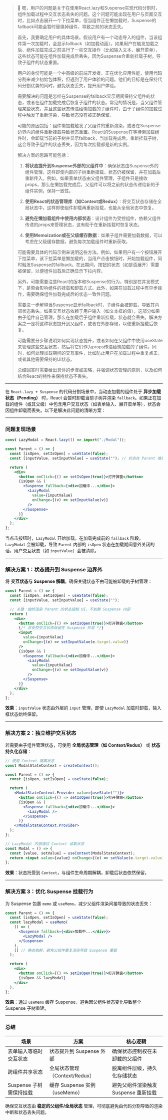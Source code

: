 > 💭 嗯，用户的问题是关于在使用React.lazy和Suspense实现代码分割时，组件加载过程中交互状态丢失的问题。这个问题可能出现在用户与页面交互时，比如点击展开一个下拉菜单，但当组件正在懒加载时，Suspense的fallback可能会暂时替换掉组件，导致之前的状态丢失。
>
> 首先，我要确定用户的具体场景。假设用户有一个动态导入的组件，当该组件第一次加载时，会显示fallback（如加载动画）。如果用户在触发加载之后、组件加载完成之前进行了一些交互操作（比如输入文本、展开菜单），这些状态可能在组件加载完成后丢失，因为Suspense会重新挂载子树，导致子组件的状态重置。
>
> 用户的身份可能是一个中高级的前端开发者，正在优化应用性能，使用代码分割来减少初始包体积，但遇到了用户体验的问题。他们的目标是在保持代码分割优势的同时，避免状态丢失，提升用户体验。
>
> 需要解决的问题是怎样在Suspense的fallback显示期间保持父组件的状态，或者在组件加载完成后恢复子组件的状态。常见的情况是，当父组件管理某些状态，并且这些状态传递给懒加载的子组件时，由于子组件的加载过程中触发了重新渲染，导致状态没有被正确保留。
>
> 可能的原因包括：组件懒加载触发了父组件的重新渲染，或者在Suspense边界内的组件重新挂载导致状态重置。React的Suspense在等待懒加载组件时，会卸载当前的子树并显示fallback，当加载完成后，重新挂载子树，这会导致子组件的状态丢失，因为每次挂载都是新的实例。
>
> 解决方案的思路可能包括：
>
> 1. **将状态提升到Suspense外部的父组件中**：确保状态由Suspense外的组件管理，这样即使内部的子树重新挂载，状态仍被保留，并在加载后重新传入。例如，如果表单状态由父组件管理，子组件只是接收props，那么在懒加载完成后，父组件可以将之前的状态传递给新的子组件实例，保持一致性。
>
> 2. **使用React的状态管理库（如Context或Redux）**：将交互状态存储在全局状态中，这样即使组件卸载再重新挂载，也能从全局状态中恢复。
>
> 3. **避免在懒加载组件中使用内部状态**：设计组件为受控组件，依赖父组件传递的props来管理状态，这有助于在重新挂载时恢复状态。
>
> 4. **使用Memoization或在父级缓存数据**：如果子组件需要加载数据，可以考虑在父级缓存数据，避免每次加载组件时重新获取。
>
> 可能需要具体的代码示例来说明这些方法。例如，如果用户有一个按钮展开下拉菜单，该下拉菜单是懒加载的，当用户点击按钮时，开始加载组件，同时触发Suspense的fallback。在此期间，按钮的状态（如是否展开）需要被保留，以便组件加载后正确显示下拉内容。
>
> 另外，可能需要注意React的版本和Suspense的行为，特别是在并发模式下，是否会影响组件的挂载和卸载方式。此外，如果在加载过程中有异步操作，需要确保组件加载完成后的状态一致性问题。
>
> 需要进一步解释当Suspense显示fallback时，子组件会被卸载，导致其内部状态丢失。如果交互状态依赖于用户输入（如文本框的值），这部分如果由子组件自己管理，那么在加载后子组件重新挂载，状态就会丢失。解决方案之一是将这种状态提升到父组件，或者在外部存储，以便重新挂载后恢复。
>
> 可能需要分步骤说明如何实现状态提升，或者如何在父组件中使用useState来管理这些交互状态，然后将它们作为props传递给懒加载的子组件。同时，如何处理加载期间的交互事件，比如防止用户在加载过程中重复点击，或者其他需要保持的UI状态。
>
> 总结回答时需要给出具体的步骤或策略，并强调状态管理的原则，以及如何结合React的特性来保持状态不丢失。
>
> 



---

在 `React.lazy + Suspense` 的代码分割场景中，当动态加载的组件处于 **异步加载状态（Pending）** 时，React 会暂时卸载当前子树并渲染 `fallback`。如果正在加载的组件（或其父级）中包含用户交互状态（如表单输入、展开菜单等），状态会因组件卸载而丢失。以下是解决此问题的清晰方案：

---

### **问题复现场景**
```jsx
const LazyModal = React.lazy(() => import("./Modal"));

const Parent = () => {
  const [isOpen, setIsOpen] = useState(false);
  const [inputValue, setInputValue] = useState(""); // 状态在 Parent 维护

  return (
    <div>
      <button onClick={() => setIsOpen(true)}>打开弹窗</button>
      {isOpen && (
        <Suspense fallback={<div>加载中...</div>}>
          <LazyModal
            value={inputValue}
            onChange={(v) => setInputValue(v)}
          />
        </Suspense>
      )}
    </div>
  );
};
```
当点击按钮时，`LazyModal` 开始加载。在加载完成前的 `fallback` 阶段，`LazyModal` 会被卸载，导致 `Parent` 内部的 `isOpen` 状态在加载期间意外关闭的话，用户交互状态（如 `inputValue`）会被清除。

---

### **解决方案 1：状态提升到 Suspense 边界外**
将 **交互状态与 Suspense 解耦**，确保关键状态不由可能被卸载的子树管理：
```jsx
const Parent = () => {
  const [isOpen, setIsOpen] = useState(false);
  const [inputValue, setInputValue] = useState("");

  // 关键：始终渲染 Parent 的状态控制 UI，不依赖 Suspense 内部
  return (
    <div>
      <button onClick={() => setIsOpen(true)}>打开弹窗</button>
      {/* 非受控交互状态保留在 Suspense 外层 */}
      <input
        value={inputValue}
        onChange={(e) => setInputValue(e.target.value)}
      />
      {isOpen && (
        <Suspense fallback={<div>加载中...</div>}>
          <LazyModal
            value={inputValue}
            onChange={(v) => setInputValue(v)}
          />
        </Suspense>
      )}
    </div>
  );
};
```
**效果**：`inputValue` 状态由外层的 `input` 管理，即使 `LazyModal` 加载时卸载，输入框状态始终保留。

---

### **解决方案 2：独立维护交互状态**
若需要由子组件管理状态，可使用 **全局状态管理（如 Context/Redux）** 或 **状态持久化存储**：
```jsx
// 使用 Context 隔离状态
const ModalStateContext = createContext();

const Parent = () => {
  const [isOpen, setIsOpen] = useState(false);

  return (
    <ModalStateContext.Provider value={useState("")}>
      <button onClick={() => setIsOpen(true)}>打开弹窗</button>
      {isOpen && (
        <Suspense fallback={<div>加载中...</div>}>
          <LazyModal />
        </Suspense>
      )}
    </ModalStateContext.Provider>
  );
};

// LazyModal 内部通过 Context 读取状态
const Modal = () => {
  const [value, setValue] = useContext(ModalStateContext);
  return <input value={value} onChange={(e) => setValue(e.target.value)} />;
};
```
**效果**：状态托管到 `Context`，与组件生命周期解耦，卸载后状态依然保留。

---

### **解决方案 3：优化 Suspense 挂载行为**
为 Suspense 包裹 `memo` 或 `useMemo`，减少父组件渲染间接导致的状态丢失：
```jsx
const Parent = () => {
  const [isOpen, setIsOpen] = useState(false);
  const lazyModal = useMemo(
    () => (
      <Suspense fallback={<div>加载中...</div>}>
        <LazyModal />
      </Suspense>
    ),
    [] // 静态依赖，避免父组件重复渲染导致 Suspense 重载
  );

  return (
    <div>
      <button onClick={() => setIsOpen(true)}>打开弹窗</button>
      {isOpen && lazyModal}
    </div>
  );
};
```
**效果**：通过 `useMemo` 缓存 Suspense，避免因父组件状态变化导致整个 Suspense 子树重建。

---

### **总结**
| 场景                         | 方案                          | 核心逻辑                                  |
|------------------------------|-------------------------------|-----------------------------------------|
| 表单输入等临时交互状态       | 状态提升到 Suspense 外部       | 确保状态控制权在未卸载的父组件           |
| 跨组件共享状态               | 全局状态管理（Context/Redux）  | 脱离组件层级，持久化存储状态             |
| Suspense 子树需保持挂载      | 缓存 Suspense 实例（useMemo）  | 避免父组件渲染触发 Suspense 重新挂载     |

确保交互状态由 **稳定的父组件/全局状态** 管理，可彻底避免由代码分割导致的渲染中断和状态丢失问题。
